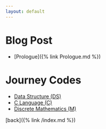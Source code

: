 ```yaml
---
layout: default
---
```

# Blog Post
* [Prologue]({% link Prologue.md %})

# Journey Codes
* [Data Structure (DS)]()
* [C Language (C)]()
* [Discrete Mathematics (M)]()

[back]({% link /index.md %})
